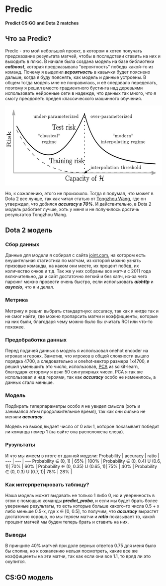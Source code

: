 # Predic
**Predict CS:GO and Dota 2 matches**

Что за Predic?
------------------------------------

Predic - это мой небольшой проект, в котором я хотел получать предсказание результата матчей, чтобы в последствии ставить на них и выходить в плюс. В начале была создана модель на базе библиотеки ***catboost***, которая предсказывала "вероятность" победы какой-то из команд. Почему я выделил ***вероятность*** в кавычки будет пояснено дальше, когда я буду пояснять, как модель и данные устроены. В общем тогда модель мне не понравилась, и её следовало переделать, поэтому я решил вместо градиентного бустинга над деревьями использовать нейронные сети в надежде, что данных так много, что я смогу преодолеть предел классического машинного обучения.

<p align='center'>
  <img src='/photos/testrisk.jpg' height='256' width='512'/>
</p>

Но, к сожалению, этого не произошло. Тогда я подумал, что может в Dota 2 все лучше, так как читал статью от [Tongzhou Wang](https://ssnl.github.io/blog/neural-network-to-predict-dota-game-results/), где он утверждал, что добился ***accuracy в 70%***. И действительно, в Dota 2 модель работает лучше, хоть у меня и не получилось достичь результатов Tongzhou Wang.

Dota 2 модель
------------------------------------

### Сбор данных
Данные для модели я собирал с сайта [joint.com](https://www.joindota.com/matches/), на котором есть внушительная статистика по матчам, из которой можно узнать призовые команды, на каком они месте, их процент побед, их количество очков и т.д. Так же у них собраны все матчи с 2011 года включительно, да и сайт достаточно легкий и без капч, из-за чего парсинг можно провести очень быстро, если использовать ***aiohttp*** и ***asyncio***, что я и делал.

### Метрика
Метрику я решил выбрать стандартную: acсuracy, так как я нигде так и не смог найти, где можно пропарсить матчи и коэффициенты, которые на них были, благодаря чему можно было бы считать ROI или что-то похожее.

### Предобработка данных
Перед подачей данных в модель я использовал onehot encoder на игроках и героях. Заметив, что игроков в общей сложности вышло порядка 4700, а следовательно и onehot-вектор размера 1x4700, я решил уменьшить это число, использовав, [PCA](https://scikit-learn.org/stable/modules/generated/sklearn.decomposition.PCA.html) из scikit-learn, благодаря которому я взял 50 сингулярных чисел. PCA я так же использовал и над героями, так как ***accuracy*** особо не изменилось, а данных стало меньше. 

### Модель
Подбирать гиперпараметры особо я не увидел смысла (хоть и занимался этим продолжительное время), так как они сильно не меняли ***accuracy***.

Модель на выход выдает число от 0 или 1, которое показывает победит ли команда номер 1 (на сайте она расположена слева).

### Рузультаты
И что мы имеем в итоге от данной модели:
Probability | accuracy | ratio |
--- | --- | --- 
Probability ∈ (0, 1) | 65% | 100% |
Probability ∈ (0, 0.4) U (0.6, 1)| 70% | 60% |
Probability ∈ (0, 0.35) U (0.65, 1)| 75% | 40% |
Probability ∈ (0, 0.3) U (0.7, 1)| 78% | 28% |

 ### Как интерпретировать таблицу?

Наша модель может выдавать не только 1 либо 0, но и уверенность в этом с помощью команды ***predict_proba***, и если мы будет брать более уверенные результаты, то есть которые больше какого-то числа 0.5 + x либо меньше 0.5-x, где x ∈ [0, 0.5], то получим, что ***accuracy*** вырастет достаточно хорошо, но  мы теряем матчи и ***ratio*** показывает то, какой процент матчей мы будем теперь брать и ставить на них.

### Выводы

В принципе 40% матчей при доле верных ответов 0.75 для меня было бы сполна, но к сожалению нельзя посмотреть, какие все же коэффициенты на эти матчи, так как если они все 1.1, то вряд ли это окупится.

CS:GO модель
------------------------------------

